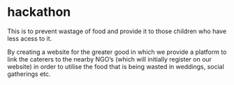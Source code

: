 # hackathon
This is to prevent wastage of food and provide it to those children who have less acess to it.


By creating a website for the greater good in which we provide a platform to link the caterers to the nearby NGO’s (which will initially register on our website) in order to utilise the food that is being wasted in weddings, social gatherings etc.
